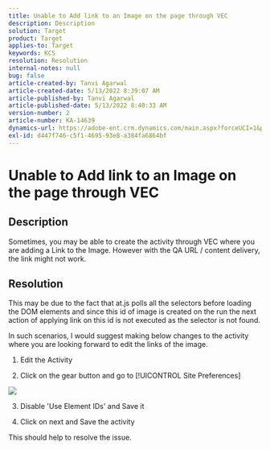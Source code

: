```yaml
---
title: Unable to Add link to an Image on the page through VEC
description: Description
solution: Target
product: Target
applies-to: Target
keywords: KCS
resolution: Resolution
internal-notes: null
bug: false
article-created-by: Tanvi Agarwal
article-created-date: 5/13/2022 8:39:07 AM
article-published-by: Tanvi Agarwal
article-published-date: 5/13/2022 8:40:33 AM
version-number: 2
article-number: KA-14639
dynamics-url: https://adobe-ent.crm.dynamics.com/main.aspx?forceUCI=1&pagetype=entityrecord&etn=knowledgearticle&id=f694dc25-98d2-ec11-a7b5-00224809c27a
exl-id: d447f746-c5f1-4695-93e8-a384fa6864bf
---
```

# Unable to Add link to an Image on the page through VEC

## Description


Sometimes, you may be able to create the activity through VEC where you are adding a Link to the Image. However with the QA URL / content delivery, the link might not work.




## Resolution


This may be due to the fact that at.js polls all the selectors before loading the DOM elements and since this id of image is created on the run the next action of applying link on this id is not executed as the selector is not found.



In such scenarios, I would suggest making below changes to the activity where you are looking forward to edit the links of the image.

1. Edit the Activity

2. Click on the gear button and go to [!UICONTROL Site Preferences]

![](http://omniture.custhelp.com/ci/inlineImage/get/2604510/f3a717a357a2a8c34b6bdfae61ce60ee)

3. Disable 'Use Element IDs' and Save it

4. Click on next and Save the activity

This should help to resolve the issue.
